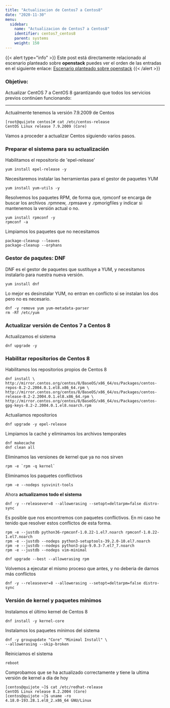 ```yaml
---
title: "Actualizacion de Centos7 a Centos8"
date: "2020-11-30"
menu:
  sidebar:
    name: "Actualizacion de Centos7 a Centos8"
    identifier: centos7_centos8
    parent: systems
    weight: 150
---
```


{{< alert type="info" >}}
Este post está directamente relacionado al escenario planteado sobre **openstack** puedes ver el orden de las entradas en el siguiente enlace: 
[Escenario planteado sobre openstack](https://www.celiagm.es/posts/escenario/)
{{< /alert >}}

### Objetivo:

Actualizar CentOS 7 a CentOS 8 garantizando que todos los servicios previos continúen funcionando:
_____________________________________________________________

Actualmente tenemos la versión 7.9.2009 de Centos

```shell
[root@quijote centos]# cat /etc/centos-release
CentOS Linux release 7.9.2009 (Core)
```

Vamos a proceder a actualizar Centos siguiendo varios pasos.

### Preparar el sistema para su actualización

Habilitamos el repositorio de 'epel-release'

```shell
yum install epel-release -y
```

Necesitaremos instalar las herramientas para el gestor de paquetes YUM

```shell
yum install yum-utils -y
```

Resolvemos los paquetes RPM, de forma que, rpmconf se encarga de buscar los archivos .rpmnew, .rpmsave y .rpmorigfiles y indicar si mantenemos la versión actual o no.

```shell
yum install rpmconf -y
rpmconf -a
```

Limpiamos los paquetes que no necesitamos

```shell
package-cleanup --leaves
package-cleanup --orphans
```

### Gestor de paqutes: DNF

DNF es el gestor de paquetes que sustituye a YUM, y necesitamos instalarlo para nuestra nueva versión.

```shell
yum install dnf
```

Lo mejor es desinstalar YUM, no entran en conflicto si se instalan los dos pero no es necesario.

```shell
dnf -y remove yum yum-metadata-parser
rm -Rf /etc/yum
```

### Actualizar versión de Centos 7 a Centos 8

Actualizamos el sistema

```shell
dnf upgrade -y
```
### Habilitar repositorios de Centos 8

Habilitamos los repositorios propios de Centos 8

```shell
dnf install \
http://mirror.centos.org/centos/8/BaseOS/x86_64/os/Packages/centos-repos-8.2-2.2004.0.1.el8.x86_64.rpm \
http://mirror.centos.org/centos/8/BaseOS/x86_64/os/Packages/centos-release-8.2-2.2004.0.1.el8.x86_64.rpm \
http://mirror.centos.org/centos/8/BaseOS/x86_64/os/Packages/centos-gpg-keys-8.2-2.2004.0.1.el8.noarch.rpm

```
Actualiamos repositorios

```shell
dnf upgrade -y epel-release
```
Limpiamos la caché y eliminamos los archivos temporales

```shell
dnf makecache
dnf clean all
```
Eliminamos las versiones de kernel que ya no nos sirven

```shell
rpm -e `rpm -q kernel`
```

Eliminamos los paquetes conflictivos

```shell
rpm -e --nodeps sysvinit-tools

```

Ahora **actualizamos todo el sistema**

```shell
dnf -y --releasever=8 --allowerasing --setopt=deltarpm=false distro-sync
```
Es posible que nos encontremos con paquetes conflictivos. En mi caso he tenido que resolver estos conflictos de esta forma.

```shell
rpm -e --justdb python36-rpmconf-1.0.22-1.el7.noarch rpmconf-1.0.22-1.el7.noarch
rpm -e --justdb --nodeps python3-setuptools-39.2.0-10.el7.noarch
rpm -e --justdb --nodeps python3-pip-9.0.3-7.el7_7.noarch
rpm -e --justdb --nodeps vim-minimal

dnf upgrade --best --allowerasing rpm
```

Volvemos a ejecutar el mismo proceso que antes, y no deberia de darnos más conflictos

```shell
dnf -y --releasever=8 --allowerasing --setopt=deltarpm=false distro-sync
```
### Versión de kernel y paquetes mínimos

Instalamos el último kernel de Centos 8

```shell
dnf install -y kernel-core
```

Instalamos los paquetes mínimos del sistema

```shell
dnf -y groupupdate "Core" "Minimal Install" \
--allowerasing --skip-broken
```
Reiniciamos el sistema

```shell
reboot
```

Comprobamos que se ha actualizado correctamente y tiene la ultima versión de kernel a día de hoy

```shell
[centos@quijote ~]$ cat /etc/redhat-release
CentOS Linux release 8.2.2004 (Core) 
[centos@quijote ~]$ uname -ro
4.18.0-193.28.1.el8_2.x86_64 GNU/Linux

```